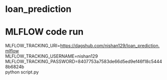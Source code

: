 # loan_prediction

# MLFLOW code run
MLFLOW_TRACKING_URI=https://dagshub.com/nishan129/loan_prediction.mlflow \
MLFLOW_TRACKING_USERNAME=nishan129 \
MLFLOW_TRACKING_PASSWORD=8407753a7583de66d5ed9ef46f18c54448b6824b \
python script.py
